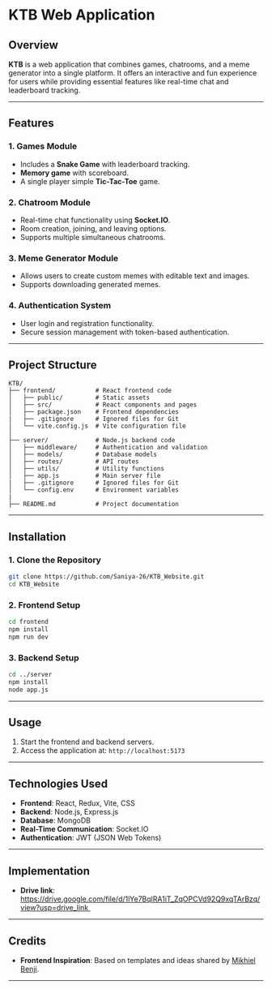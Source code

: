 # KTB Web Application

## Overview

**KTB** is a web application that combines games, chatrooms, and a meme generator into a single platform. It offers an interactive and fun experience for users while providing essential features like real-time chat and leaderboard tracking.

---

## Features

### 1. **Games Module**

- Includes a **Snake Game** with leaderboard tracking.
- **Memory game** with scoreboard.
- A single player simple **Tic-Tac-Toe** game.

### 2. **Chatroom Module**

- Real-time chat functionality using **Socket.IO**.
- Room creation, joining, and leaving options.
- Supports multiple simultaneous chatrooms.

### 3. **Meme Generator Module**

- Allows users to create custom memes with editable text and images.
- Supports downloading generated memes.

### 4. **Authentication System**

- User login and registration functionality.
- Secure session management with token-based authentication.

---

## Project Structure

```
KTB/
├── frontend/           # React frontend code
│   ├── public/         # Static assets
│   ├── src/            # React components and pages
│   ├── package.json    # Frontend dependencies
|   ├── .gitignore      # Ignored files for Git 
│   └── vite.config.js  # Vite configuration file
│
├── server/             # Node.js backend code
│   ├── middleware/     # Authentication and validation
│   ├── models/         # Database models
│   ├── routes/         # API routes
│   ├── utils/          # Utility functions
│   ├── app.js          # Main server file
|   ├── .gitignore      # Ignored files for Git 
│   └── config.env      # Environment variables
|
├── README.md           # Project documentation
```

---

## Installation

### 1. **Clone the Repository**

```bash
git clone https://github.com/Saniya-26/KTB_Website.git
cd KTB_Website
```

### 2. **Frontend Setup**

```bash
cd frontend
npm install
npm run dev
```

### 3. **Backend Setup**

```bash
cd ../server
npm install
node app.js
```

---

## Usage

1. Start the frontend and backend servers.
2. Access the application at: `http://localhost:5173`

---

## Technologies Used

- **Frontend**: React, Redux, Vite, CSS
- **Backend**: Node.js, Express.js
- **Database**: MongoDB
- **Real-Time Communication**: Socket.IO
- **Authentication**: JWT (JSON Web Tokens)

---

## Implementation

- **Drive link**: https://drive.google.com/file/d/1lYe7BqlRA1iT_ZqOPCVd92Q9xqTArBzq/view?usp=drive_link 
---

## Credits

- **Frontend Inspiration**: Based on templates and ideas shared by [Mikhiel Benji](https://github.com/Mikhiel39).

---



